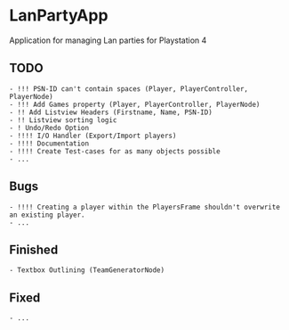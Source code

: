 # LanPartyApp
Application for managing Lan parties for Playstation 4

## TODO
	- !!! PSN-ID can't contain spaces (Player, PlayerController, PlayerNode)
	- !!! Add Games property (Player, PlayerController, PlayerNode)
	- !! Add Listview Headers (Firstname, Name, PSN-ID)
	- !! Listview sorting logic
	- ! Undo/Redo Option
	- !!!! I/O Handler (Export/Import players)
	- !!!! Documentation
	- !!!! Create Test-cases for as many objects possible
	- ...

## Bugs
	- !!!! Creating a player within the PlayersFrame shouldn't overwrite an existing player.
	- ...

## Finished
	- Textbox Outlining (TeamGeneratorNode)
	
## Fixed
	- ...